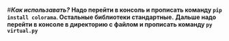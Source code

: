 #***Как использавать?***
**Надо перейти в консоль и прописать команду `pip install colorama`. Остальные библиотеки стандартные.**
**Дальше надо перейти в консоле в директорию с файлом и прописать команду `py virtual.py`**
